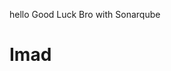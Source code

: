 hello 
Good Luck Bro with Sonarqube
    <img src="https://i.pinimg.com/564x/98/4e/e2/984ee2b3d2b73df1913b821f23b73d42.jpg" alt="">


<h1>Imad</h1>
